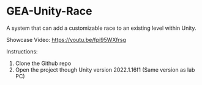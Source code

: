 # GEA-Unity-Race
A system that can add a customizable race to an existing level within Unity.

Showcase Video: https://youtu.be/fpi95WXfrsg

Instructions: 
1. Clone the Github repo
2. Open the project though Unity version 2022.1.16f1 (Same version as lab PC)
